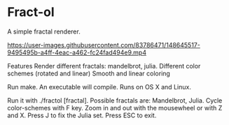# Fract-ol

A simple fractal renderer.

https://user-images.githubusercontent.com/83786471/148645517-9495495b-a4ff-4eac-a462-fc24fad494e9.mp4

Features
Render different fractals: mandelbrot, julia.
Different color schemes (rotated and linear)
Smooth and linear coloring

Run make. An executable will compile. Runs on OS X and Linux.





Run it with ./fractol [fractal]. 
Possible fractals are: Mandelbrot, Julia. 
Cycle color-schemes with F key. 
Zoom in and out with the mousewheel or with Z and X. 
Press J to fix the Julia set.
Press ESC to exit.
